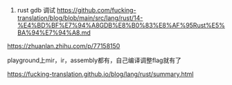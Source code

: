 1. rust gdb 调试
https://github.com/fucking-translation/blog/blob/main/src/lang/rust/14-%E4%BD%BF%E7%94%A8GDB%E8%B0%83%E8%AF%95Rust%E5%BA%94%E7%94%A8.md

https://zhuanlan.zhihu.com/p/77158150


playground上mir，ir，assembly都有，自己编译调整flag就有了

https://fucking-translation.github.io/blog/lang/rust/summary.html


